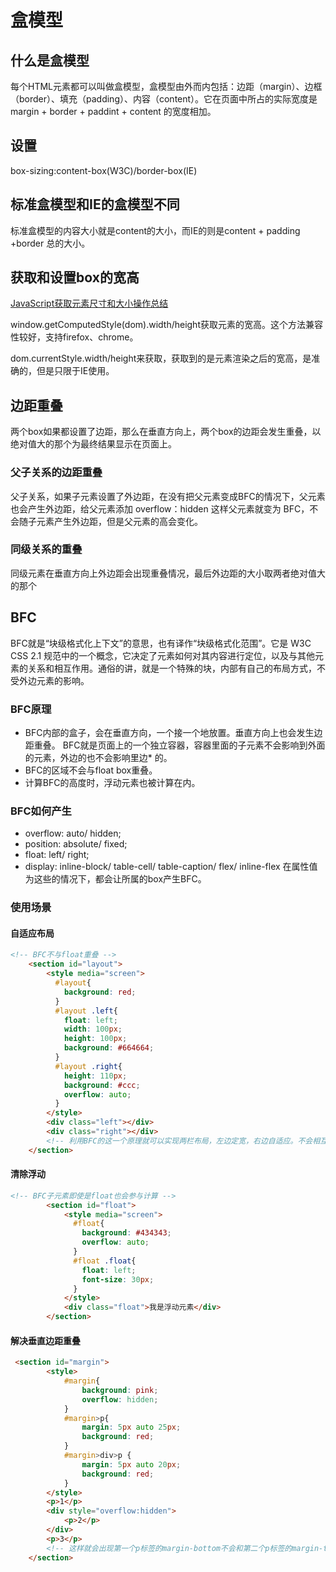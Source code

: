 # 盒模型

## 什么是盒模型

每个HTML元素都可以叫做盒模型，盒模型由外而内包括：边距（margin）、边框（border）、填充（padding）、内容（content）。它在页面中所占的实际宽度是margin + border + paddint + content 的宽度相加。

## 设置
box-sizing:content-box(W3C)/border-box(IE)

## 标准盒模型和IE的盒模型不同
标准盒模型的内容大小就是content的大小，而IE的则是content + padding +border 总的大小。

## 获取和设置box的宽高

[JavaScript获取元素尺寸和大小操作总结](https://www.jb51.net/article/61460.htm)

window.getComputedStyle(dom).width/height获取元素的宽高。这个方法兼容性较好，支持firefox、chrome。

dom.currentStyle.width/height来获取，获取到的是元素渲染之后的宽高，是准确的，但是只限于IE使用。

## 边距重叠

两个box如果都设置了边距，那么在垂直方向上，两个box的边距会发生重叠，以绝对值大的那个为最终结果显示在页面上。

### 父子关系的边距重叠

父子关系，如果子元素设置了外边距，在没有把父元素变成BFC的情况下，父元素也会产生外边距，给父元素添加 overflow：hidden 这样父元素就变为 BFC，不会随子元素产生外边距，但是父元素的高会变化。

### 同级关系的重叠

同级元素在垂直方向上外边距会出现重叠情况，最后外边距的大小取两者绝对值大的那个 

## BFC

BFC就是“块级格式化上下文”的意思，也有译作“块级格式化范围”。它是 W3C CSS 2.1 规范中的一个概念，它决定了元素如何对其内容进行定位，以及与其他元素的关系和相互作用。通俗的讲，就是一个特殊的块，内部有自己的布局方式，不受外边元素的影响。

### BFC原理

* BFC内部的盒子，会在垂直方向，一个接一个地放置。垂直方向上也会发生边距重叠。
BFC就是页面上的一个独立容器，容器里面的子元素不会影响到外面的元素，外边的也不会影响里边* 的。
* BFC的区域不会与float box重叠。
* 计算BFC的高度时，浮动元素也被计算在内。

### BFC如何产生

- overflow: auto/ hidden;
- position: absolute/ fixed;
- float: left/ right;
- display: inline-block/ table-cell/ table-caption/ flex/ inline-flex
在属性值为这些的情况下，都会让所属的box产生BFC。

### 使用场景
#### 自适应布局

```html
<!-- BFC不与float重叠 -->
    <section id="layout">
        <style media="screen">
          #layout{
            background: red;
          }
          #layout .left{
            float: left;
            width: 100px;
            height: 100px;
            background: #664664;
          }
          #layout .right{
            height: 110px;
            background: #ccc;
            overflow: auto;
          }
        </style>
        <div class="left"></div>
        <div class="right"></div>
        <!-- 利用BFC的这一个原理就可以实现两栏布局，左边定宽，右边自适应。不会相互影响，哪怕高度不相等。 -->
    </section>
```

#### 清除浮动

```html
<!-- BFC子元素即使是float也会参与计算 -->
        <section id="float">
            <style media="screen">
              #float{
                background: #434343;
                overflow: auto;
              }
              #float .float{
                float: left;
                font-size: 30px;
              }
            </style>
            <div class="float">我是浮动元素</div>
        </section>
```

#### 解决垂直边距重叠

```html
 <section id="margin">
        <style>
            #margin{
                background: pink;
                overflow: hidden;
            }
            #margin>p{
                margin: 5px auto 25px;
                background: red;
            }
            #margin>div>p {
                margin: 5px auto 20px;
                background: red;
            }
        </style>
        <p>1</p>
        <div style="overflow:hidden">
            <p>2</p>
        </div>
        <p>3</p>
        <!-- 这样就会出现第一个p标签的margin-bottom不会和第二个p标签的margin-top重叠，这也是BFC元素的另一个原则，不会影响到外边的box，是一个独立的区域。 -->
    </section>
```